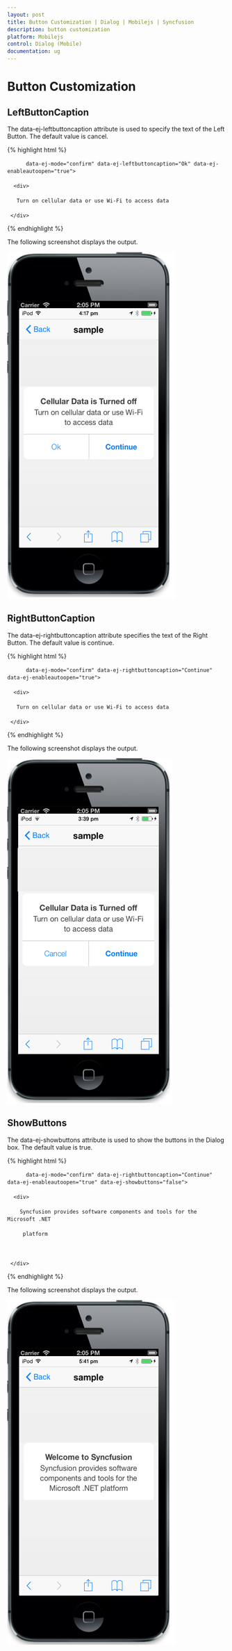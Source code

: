 ```yaml
---
layout: post
title: Button Customization | Dialog | Mobilejs | Syncfusion
description: button customization
platform: Mobilejs
control: Dialog (Mobile)
documentation: ug
---
```


# Button Customization

## LeftButtonCaption

The data-ej-leftbuttoncaption attribute is used to specify the text of the Left Button. The default value is cancel.

{% highlight html %}



<div id="alertdlg" data-role="ejmdialog" data-ej-title="Cellular Data is Turned  off"

          data-ej-mode="confirm" data-ej-leftbuttoncaption="Ok" data-ej-enableautoopen="true">

      <div>

       Turn on cellular data or use Wi-Fi to access data

     </div>

</div>



{% endhighlight %}



The following screenshot displays the output.

![](Button-Customization_images/Button-Customization_img1.png)



## RightButtonCaption

The data-ej-rightbuttoncaption attribute specifies the text of the Right Button. The default value is continue.

{% highlight html %}



<div id="alertdlg" data-role="ejmdialog" data-ej-title="Cellular Data is Turned  off"

          data-ej-mode="confirm" data-ej-rightbuttoncaption="Continue" data-ej-enableautoopen="true">

      <div>

       Turn on cellular data or use Wi-Fi to access data

     </div>

</div>



{% endhighlight %}



The following screenshot displays the output.

![](Button-Customization_images/Button-Customization_img2.png)



## ShowButtons

The data-ej-showbuttons attribute is used to show the buttons in the Dialog box. The default value is true.

{% highlight html %}



<div id="alertdlg" data-role="ejmdialog" data-ej-title="Welcome to Syncfusion"

          data-ej-mode="confirm" data-ej-rightbuttoncaption="Continue" data-ej-enableautoopen="true" data-ej-showbuttons="false">

      <div>

        Syncfusion provides software components and tools for the Microsoft .NET  

         platform



     </div>

</div>



{% endhighlight %}



The following screenshot displays the output.

![](Button-Customization_images/Button-Customization_img3.png)




